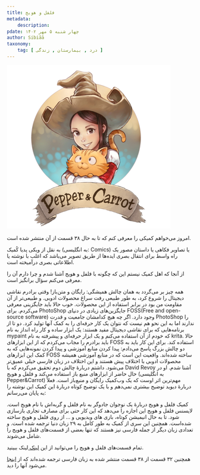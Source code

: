 ```yaml
---
title: فلفل و هویج
metadata:
    description: 
pdate: چهار شنبه ۵ مهر ۱۴۰۲    
author: Sibiāā
taxonomy:
    tag: [ درد , بیمارستان , زندگی ]
---
```

![لوگوی فلفل و هویچ](Pepper_and_Carrot.png?classes=center)

امروز می‌خواهم کمیکی را معرفی کنم که تا به حال ۳۸ قسمت از آن منتشر شده است. 

به نقل از ویکی پدیا کُمیک (به انگلیسی: Comics) یا تصاویر فکاهی یا داستان مصور یک راه واسط برای انتقال بصری ایده‌ها از طریق تصویر می‌باشد که اغلب با نوشته یا اطلاعاتی بصری درآمیخته است.

از آنجا که اهل کمیک نیستم این که چگونه با فلفل و هویج آشنا شدم و چرا دارم آن را معرفی می‌کنم سؤال برانگیز است.

همه چیز بر می‌گردد به همان چالش همیشگی: رایگان و متن‌باز! وقتی برادرم نقاشی دیجیتال را شروع کرد، به طور طبیعی رفت سراغ محصولات ادوبی. و طبیعی‌تر از آن مقاومت من بود در برابر استفاده از این محصولات. خوب حالا باید جایگزینی معرفی می‌کردم. برای PhotoShop  جایگزین‌های زیادی در دنیای FOSS(Free and open-source software) وجود دارد. اگر چه هیچ کدامشان جامعیت و قدرت PhotoShop را ندارند اما به این نحو هم نیست که نتوان یک کار حرفه‌ای را به کمک آنها تولید کرد. دو تا از برنامه‌هایی که برای نقاشی دیجیتال مفید هستند: یک ابزار ساده و کار راه انداز به نام mypaint که خودم از آن استفاده می‌کنم و یک ابزار حرفه‌ای‌ و پیشرفته به نام krita. حالا باید برادرم را مجاب می‌کردم که از این ابزارهای FOSS استفاده کند. برای این کار باید به دو چالش بزرگ پاسخ می‌دادم: پیدا کردن منابع آموزشی و پیدا کردن نمونه‌هایی که به کمک این ابزار‌های FOSS ساخته شده‌اند. واقعیت این است که در منابع آموزشی همیشه محصولات ادوبی با اختلاف پیش هستند و این اختلاف در زبان فارسی خیلی عمیق‌تر می‌شود. داشتم دربارهٔ چالش دوم تحقیق می‌کردم که با David Revoy آشنا شدم. او در حال حاضر از ابزارهای منبع باز استفاده می‌کند و فلفل و هویج (به انگلیسی Pepper&Carrot) مهم‌ترین اثر اوست که یک وب‌کمیک رایگان و منبع‌باز است. فعلاً دربارهٔ دیوید توضیح بیشتری نمی‌دهم و با یک توضیح کوتاه دربارهٔ این کمیک این نوشته را به پایان می‌رسانم:

کمیک فلفل و هویج دربارهٔ یک نوجوان جادوگر به نام فلفل و گربه‌اش با نام هویج است. لایسنس فلفل و هویج این اجازه را می‌دهد که این کار حتی برای مصارف تجاری بازسازی شود. تا به حال انیمیشن کوتاه، بازی های ویدیویی و … از روی فلفل و هویج ساخته شده‌است.
همچنین این سری از کمیک به طور کامل به ۲۹ زبان دنیا ترجمه شده است. و تعدادی زبان دیگر از جمله فارسی نیز هستند که تنها بعضی از قسمت‌های فلفل و هویج را شامل می‌شوند.

تمام قسمت‌های فلفل و هویج را می‌توانید از این 
[لینک ](https://www.peppercarrot.com/en/webcomics/index.html)
لینک 
ببینید.

همچنین ۳۲ قسمت از ۳۸ قسمت منتشر شده به زبان فارسی ترجمه شده‌اند که از 
[اینجا ](https://www.peppercarrot.com/fa/webcomics/index.html)
می‌شود آنها را دید.